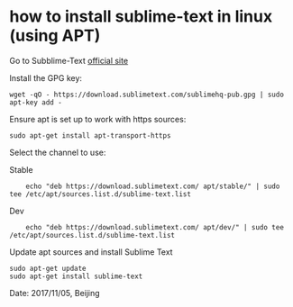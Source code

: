 # how to install sublime-text in linux (using APT)

Go to Subblime-Text [official site](https://www.sublimetext.com)

Install the GPG key:

```
wget -qO - https://download.sublimetext.com/sublimehq-pub.gpg | sudo apt-key add -
```

Ensure apt is set up to work with https sources:

```
sudo apt-get install apt-transport-https
```

Select the channel to use:

Stable

```
    echo "deb https://download.sublimetext.com/ apt/stable/" | sudo tee /etc/apt/sources.list.d/sublime-text.list
```

Dev

```
    echo "deb https://download.sublimetext.com/ apt/dev/" | sudo tee /etc/apt/sources.list.d/sublime-text.list
```

Update apt sources and install Sublime Text

```
sudo apt-get update
sudo apt-get install sublime-text
```

Date: 2017/11/05, Beijing
